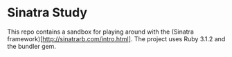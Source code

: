 # Sinatra Study

This repo contains a sandbox for playing around with the (Sinatra framework)[http://sinatrarb.com/intro.html]. The project uses Ruby 3.1.2 and the bundler gem.

